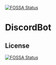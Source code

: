 [![FOSSA Status](https://app.fossa.com/api/projects/git%2Bgithub.com%2Ftacosalfornoh%2FDiscordBot.svg?type=shield)](https://app.fossa.com/projects/git%2Bgithub.com%2Ftacosalfornoh%2FDiscordBot?ref=badge_shield)

# DiscordBot

## License
[![FOSSA Status](https://app.fossa.com/api/projects/git%2Bgithub.com%2Ftacosalfornoh%2FDiscordBot.svg?type=large)](https://app.fossa.com/projects/git%2Bgithub.com%2Ftacosalfornoh%2FDiscordBot?ref=badge_large)